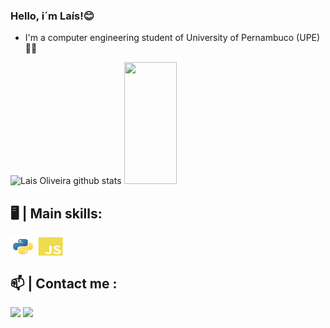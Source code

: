 ### Hello, i´m Laís!😊

- I'm a computer engineering student of University of Pernambuco (UPE) 👩‍💻

<div align="left">  
  <img width="49%" height="195px" src="https://github-readme-stats.vercel.app/api?username=LaisOli22&show_icons=true&count_private=true&hide_border=true&title_color=cdbdeb&icon_color=cdbdeb&text_color=f5c26b&bg_color=0d1117" alt="Lais Oliveira github stats" /> 
  <img width="41%" height="195px" src="https://github-readme-stats.vercel.app/api/top-langs/?username=LaisOli22&layout=compact&hide_border=true&title_color=cdbdeb&text_color=c9d1d9&bg_color=0d1117" />
</div>

## 🖥 | Main skills:
<div>
  <img align="center" alt="Lais-Python" height="30" width="40" src="https://raw.githubusercontent.com/devicons/devicon/master/icons/python/python-original.svg">
  <img align="center" alt="Lais-Js" height="30" width="40" src="https://raw.githubusercontent.com/devicons/devicon/master/icons/javascript/javascript-plain.svg">
  
  ## 📫 | Contact me :
<div>
<a href = "mailto:lso@poli.br"><img src="https://img.shields.io/badge/-Gmail-%23333?style=for-the-badge&logo=gmail&logoColor=white&" target="_blank"></a>
  <a href="https://www.linkedin.com/in/laís-oliveira-35416a26b" target="_blank"><img src="https://img.shields.io/badge/-LinkedIn-%230077B5?style=for-the-badge&logo=linkedin&logoColor=white" target="_blank"></a>

